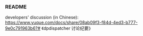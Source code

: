 ### README ###
developers' discussion (in Chinese):
https://www.yuque.com/docs/share/08ab09f3-f84d-4ed3-b777-9e0c791963b6?# 《dpdispatcher 讨论纪要》
